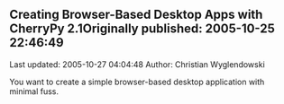 ## Creating Browser-Based Desktop Apps with CherryPy 2.1Originally published: 2005-10-25 22:46:49 
Last updated: 2005-10-27 04:04:48 
Author: Christian Wyglendowski 
 
You want to create a simple browser-based desktop application with minimal fuss.